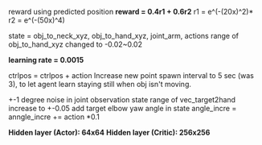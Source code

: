 reward using predicted position
**reward = 0.4r1 + 0.6r2**
r1 = e^(-(20x)^2)*
r2 = e^(-(50x)^4)

state = obj_to_neck_xyz, obj_to_hand_xyz, joint_arm, actions
range of obj_to_hand_xyz changed to -0.02~0.02

**learning rate = 0.0015**

ctrlpos = ctrlpos + action
Increase new point spawn interval to 5 sec (was 3), to let agent learn staying still when obj isn't moving.

+-1 degree noise in joint observation state
range of vec_target2hand increase to +-0.05
add target elbow yaw angle in state
angle_incre = anngle_incre += action *0.1

**Hidden layer (Actor):  64x64**
**Hidden layer (Critic): 256x256**